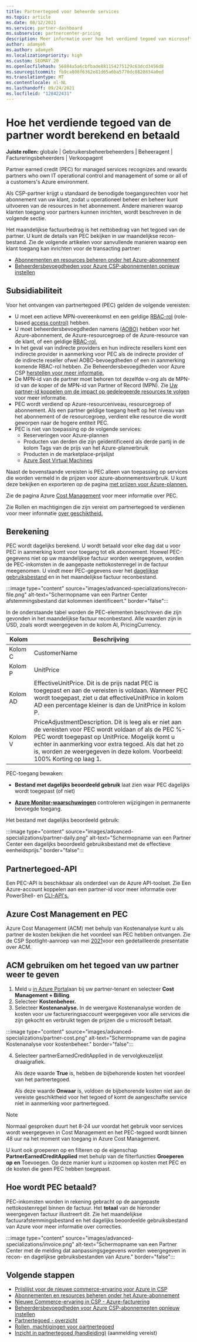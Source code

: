 ```yaml
---
title: Partnertegoed voor beheerde services
ms.topic: article
ms.date: 08/12/2021
ms.service: partner-dashboard
ms.subservice: partnercenter-pricing
description: Meer informatie over hoe het verdiend tegoed van microsoft-partners (PEC) voor beheerde services wordt berekend en betaald, en hoe u ervoor kunt zorgen dat u in aanmerking komt.
author: adamyeh
ms.author: adamyeh
ms.localizationpriority: high
ms.custom: SEOMAY.20
ms.openlocfilehash: 56884a5a6cbfbade881154275129c63dcd3456d8
ms.sourcegitcommit: fb9ca808f6362e81d65a6ba5770dc8820834a0ed
ms.translationtype: MT
ms.contentlocale: nl-NL
ms.lasthandoff: 09/24/2021
ms.locfileid: "128422431"
---
```

# <a name="how-the-partner-earned-credit-is-calculated-and-paid"></a>Hoe het verdiende tegoed van de partner wordt berekend en betaald

**Juiste rollen:** globale | Gebruikersbeheerbeheerders | Beheeragent | Factureringsbeheerders | Verkoopagent

Partner earned credit (PEC) for managed services recognizes and rewards partners who own IT operational control and management of some or all of a customers's Azure environment. 

Als CSP-partner krijgt u standaard de benodigde toegangsrechten voor het abonnement van uw klant, zodat u operationeel beheer en beheer kunt uitvoeren van de resources in het abonnement. Andere manieren waarop klanten toegang voor partners kunnen inrichten, wordt beschreven in de volgende sectie.

Het maandelijkse factuurbedrag is het nettobedrag van het tegoed van de partner. U kunt de details van PEC bekijken in uw maandelijkse recon-bestand. Zie de volgende artikelen voor aanvullende manieren waarop een klant toegang kan inrichten voor de transacting partner:

- [Abonnementen en resources beheren onder het Azure-abonnement](azure-plan-manage.md)
- [Beheerdersbevoegdheden voor Azure CSP-abonnementen opnieuw instellen](revoke-reinstate-csp.md)

## <a name="eligibility"></a>Subsidiabiliteit

Voor het ontvangen van partnertegoed (PEC) gelden de volgende vereisten:

- U moet een actieve MPN-overeenkomst en een geldige [RBAC-rol](/azure/role-based-access-control/overview) (role-based [access control)](azure-roles-perms-pec.md) hebben.
- U moet beheerdersbevoegdheden namens [(AOBO)](https://channel9.msdn.com/Series/cspdev/Module-11-Admin-On-Behalf-Of-AOBO) hebben voor het Azure-abonnement, de Azure-resourcegroep of de Azure-resource van de klant, of een geldige [RBAC-rol.](azure-roles-perms-pec.md)
- In het geval van indirecte providers en hun indirecte resellers komt een indirecte provider in aanmerking voor PEC als de indirecte provider of de indirecte reseller ofwel AOBO-bevoegdheden of een in aanmerking komende RBAC-rol hebben. Zie Beheerdersbevoegdheden voor Azure CSP [herstellen voor meer informatie.](revoke-reinstate-csp.md)
- De MPN-id van de partner moet behoren tot dezelfde v-org als de MPN-id van de koper of de MPN-id van Partner of Record (MPN). Zie [Uw partner-id koppelen om de impact op gedelegeerde resources te volgen](/azure/lighthouse/how-to/partner-earned-credit) voor meer informatie.
- PEC wordt verdiend op Azure-resourceniveau, resourcegroep of abonnement. Als een partner geldige toegang heeft op het niveau van het abonnement of de resourcegroep, verdient elke resource die wordt geworpen naar de hogere entiteit PEC.
- PEC is niet van toepassing op de volgende services:
    - Reserveringen voor Azure-plannen
    - Producten van derden die zijn geïdentificeerd als derde partij in de kolom Tags van de prijs van het Azure-planverbruik
    - Producten in de marketplace-prijslijst
    - [Azure Spot Virtual Machines](https://partner.microsoft.com/resources/collection/azure-spot-in-csp#/)

Naast de bovenstaande vereisten is PEC alleen van toepassing op services die worden vermeld in de prijzen voor azure-abonnementsverbruik. U kunt deze bekijken en exporteren op de pagina [met prijzen voor Azure-plannen.](https://partner.microsoft.com/commerce/sales)

Zie de pagina Azure [Cost Management](/azure/cost-management-billing/costs/get-started-partners) voor meer informatie over PEC.

Zie Rollen en machtigingen die zijn vereist om partnertegoed te verdienen voor meer informatie [over geschiktheid.](azure-roles-perms-pec.md)

## <a name="calculation"></a>Berekening

PEC wordt dagelijks berekend. U wordt betaald voor elke dag dat u voor PEC in aanmerking komt voor toegang tot elk abonnement. Hoewel PEC-gegevens niet op uw maandelijkse factuur worden weergegeven, worden de PEC-inkomsten in de aangepaste nettokostenregel in de factuur meegenomen. U vindt meer PEC-gegevens over het [dagelijkse gebruiksbestand](daily-rated-usage-recon-files.md) en in het maandelijkse factuur reconbestand.

:::image type="content" source="images/advanced-specializations/recon-file.png" alt-text="Schermopname van een Partner Center afstemmingsbestand dat kolommen identificeert." border="false":::

In de onderstaande tabel worden de PEC-elementen beschreven die zijn gevonden in het maandelijkse factuur reconbestand. Alle waarden zijn in USD, zoals wordt weergegeven in de kolom AI, PricingCurrency.

| Kolom  | Beschrijving  |
| --------  | -------  |
| Kolom C  | CustomerName  |
| Kolom P | UnitPrice |
| Kolom AD | EffectiveUnitPrice. Dit is de prijs nadat PEC is toegepast en aan de vereisten is voldaan. Wanneer PEC wordt toegepast, ziet u dat effectiveUnitPrice in kolom AD een percentage kleiner is dan de UnitPrice in kolom P.   |
| Kolom V  | PriceAdjustmentDescription. Dit is leeg als er niet aan de vereisten voor PEC wordt voldaan of als de PEC %-PEC wordt toegepast op UnitPrice. Mogelijk komt u echter in aanmerking voor extra tegoed. Als dat het zo is, worden ze weergegeven in deze kolom. Voorbeeld: 100% Korting op laag 1.   |

PEC-toegang bewaken:

- **Bestand met dagelijks beoordeeld gebruik** laat zien waar PEC dagelijks wordt toegepast (of niet)

- [**Azure Monitor-waarschuwingen**](azure-plan-manage.md) controleren wijzigingen in permanente bevoegde toegang.

Het bestand met dagelijks beoordeeld gebruik:

:::image type="content" source="images/advanced-specializations/partner-daily.png" alt-text="Schermopname van een Partner Center een dagelijks beoordeeld gebruiksbestand met de effectieve eenheidsprijs." border="false":::

## <a name="partner-earned-credit-api"></a>Partnertegoed-API

Een PEC-API is beschikbaar als onderdeel van de Azure API-toolset. Zie Een Azure-account koppelen aan een partner-id voor meer informatie over PowerShell- en [CLI-API's.](/azure/cost-management-billing/manage/link-partner-id)

## <a name="azure-cost-management-and-pec"></a>Azure Cost Management en PEC

Azure Cost Management (ACM) met behulp van Kostenanalyse kunt u als partner de kosten bekijken die het voordeel van PEC hebben ontvangen. Zie de CSP Spotlight-aanroep van mei [2021](https://commercial_licensing.eventbuilder.com/2021MayCSPSpotlight)voor een gedetailleerde presentatie over ACM.

## <a name="use-acm-to-view-your-partner-earned-credit"></a>ACM gebruiken om het tegoed van uw partner weer te geven

1. Meld u [in Azure Portal](https://portal.azure.com/)aan bij uw partner-tenant en selecteer **Cost Management + Billing**.
2. Selecteer **Kostenbeheer.**
3. Selecteer **Kostenanalyse.**
In de weergave Kostenanalyse worden de kosten voor uw factureringsaccount weergegeven voor alle services die zijn gekocht en verbruikt tegen de prijzen die u microsoft betaalt.

:::image type="content" source="images/advanced-specializations/partner-cost.png" alt-text="Schermopname van de pagina Kostenanalyse voor kostenbeheer." border="false":::

4. Selecteer partnerEarnedCreditApplied in de vervolgkeuzelijst draaigrafiek. 

    Als deze waarde **True** is, hebben de bijbehorende kosten het voordeel van het partnertegoed.

    Als deze waarde **Onwaar** is, voldoen de bijbehorende kosten niet aan de vereiste geschiktheid voor het tegoed of komt de aangeschafte service niet in aanmerking voor partnertegoed.

>[!NOTE]
>Normaal gesproken duurt het 8-24 uur voordat het gebruik voor services wordt weergegeven in Cost Management en het PEC-tegoed wordt binnen 48 uur na het moment van toegang in Azure Cost Management.

U kunt ook groeperen op en filteren op de eigenschap **PartnerEarnedCreditApplied** met behulp van de filterfuncties **Groeperen op** **en** Toevoegen. Op deze manier kunt u inzoomen op kosten met PEC en de kosten die geen PEC hebben toegepast.

## <a name="how-is-pec-paid"></a>Hoe wordt PEC betaald?
PEC-inkomsten worden in rekening gebracht op de aangepaste nettokostenregel binnen de factuur. Het **totaal** van de hieronder weergegeven factuur illustreert dit. Zie het maandelijkse factuurafstemmingsbestand en het dagelijks beoordeelde gebruiksbestand van Azure voor meer informatie over correcties.

:::image type="content" source="images/advanced-specializations/invoice.png" alt-text="Schermopname van een Partner Center met de melding dat aanpassingsgegevens worden weergegeven in recon- en dagelijkse gebruiksbestanden van Azure." border="false":::

## <a name="next-steps"></a>Volgende stappen

- [Prijslijst voor de nieuwe commerce-ervaring voor Azure in CSP](azure-plan-price-list.md)
- [Abonnementen en resources beheren onder het Azure-abonnement](azure-plan-manage.md)
- [Nieuwe Commerce-ervaring in CSP - Azure-facturering](azure-plan-billing.md)
- [Beheerdersbevoegdheden voor Azure CSP-abonnementen opnieuw instellen](revoke-reinstate-csp.md)
- [Partnertegoed - overzicht](partner-earned-credit.md)
- [Rollen, machtigingen voor partnertegoed](azure-roles-perms-pec.md)
- [Inzicht in partnertegoed (handleiding)](https://partner.microsoft.com/resources/detail/understanding-partner-earned-credit-pdf) (aanmelding vereist)